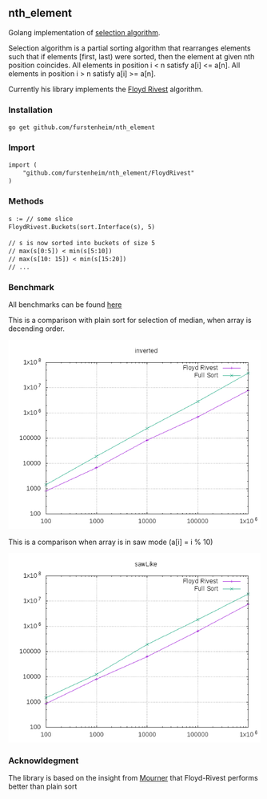 ## nth_element

Golang implementation of [selection algorithm](https://en.wikipedia.org/wiki/Selection_algorithm).

Selection algorithm is a partial sorting algorithm that rearranges elements such that if elements [first, last) 
were sorted, then the element at given nth position coincides. All elements in position i < n satisfy a[i] <= a[n].
All elements in position i > n satisfy a[i] >= a[n].

Currently his library implements the [Floyd Rivest](https://en.wikipedia.org/wiki/Floyd%E2%80%93Rivest_algorithm) algorithm.

### Installation

    go get github.com/furstenheim/nth_element

### Import

    import (
        "github.com/furstenheim/nth_element/FloydRivest"
    )

### Methods


    s := // some slice
    FloydRivest.Buckets(sort.Interface(s), 5)

    // s is now sorted into buckets of size 5
    // max(s[0:5]) < min(s[5:10])
    // max(s[10: 15]) < min(s[15:20])
    // ...


### Benchmark

All benchmarks can be found [here](./benchmark.md)

This is a comparison with plain sort for selection of median, when array is decending order.

 ![inverted-elements](./scripts/inverted-2.png)
 
 This is a comparison when array is in saw mode (a[i] = i % 10)

![inverted-elements](./scripts/sawLike-2.png)

### Acknowldegment
The library is based on the insight from [Mourner](https://github.com/mourner/rbush/blob/master/index.js#L547) that Floyd-Rivest performs better than plain sort
